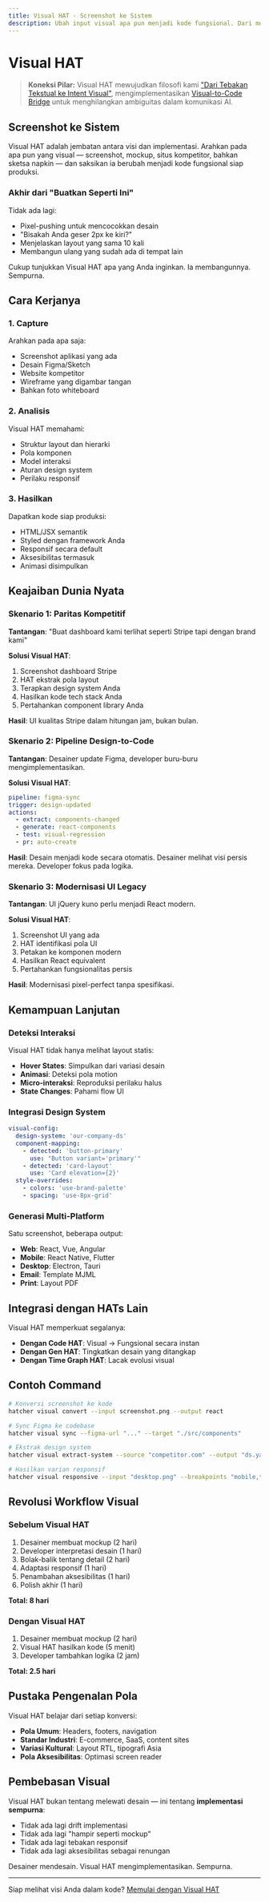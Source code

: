 ```yaml
---
title: Visual HAT - Screenshot ke Sistem
description: Ubah input visual apa pun menjadi kode fungsional. Dari mockup hingga screenshot hingga gambar whiteboard — jika Anda bisa melihatnya, Visual HAT bisa membangunnya.
---
```


# <DocIcon type="visual" inline /> Visual HAT

> **Koneksi Pilar:** Visual HAT mewujudkan filosofi kami ["Dari Tebakan Tekstual ke Intent Visual"](/id/philosophy#pillar-1-from-textual-guesswork-to-visual-intent), mengimplementasikan [Visual-to-Code Bridge](/id/visual-to-code) untuk menghilangkan ambiguitas dalam komunikasi AI.

## Screenshot ke Sistem

Visual HAT adalah jembatan antara visi dan implementasi. Arahkan pada apa pun yang visual — screenshot, mockup, situs kompetitor, bahkan sketsa napkin — dan saksikan ia berubah menjadi kode fungsional siap produksi.

### Akhir dari "Buatkan Seperti Ini"

Tidak ada lagi:

- Pixel-pushing untuk mencocokkan desain
- "Bisakah Anda geser 2px ke kiri?"
- Menjelaskan layout yang sama 10 kali
- Membangun ulang yang sudah ada di tempat lain

Cukup tunjukkan Visual HAT apa yang Anda inginkan. Ia membangunnya. Sempurna.

## Cara Kerjanya

### 1. Capture

Arahkan pada apa saja:

- Screenshot aplikasi yang ada
- Desain Figma/Sketch
- Website kompetitor
- Wireframe yang digambar tangan
- Bahkan foto whiteboard

### 2. Analisis

Visual HAT memahami:

- Struktur layout dan hierarki
- Pola komponen
- Model interaksi
- Aturan design system
- Perilaku responsif

### 3. Hasilkan

Dapatkan kode siap produksi:

- HTML/JSX semantik
- Styled dengan framework Anda
- Responsif secara default
- Aksesibilitas termasuk
- Animasi disimpulkan

## Keajaiban Dunia Nyata

### Skenario 1: Paritas Kompetitif

**Tantangan**: "Buat dashboard kami terlihat seperti Stripe tapi dengan brand kami"

**Solusi Visual HAT**:

1. Screenshot dashboard Stripe
2. HAT ekstrak pola layout
3. Terapkan design system Anda
4. Hasilkan kode tech stack Anda
5. Pertahankan component library Anda

**Hasil**: UI kualitas Stripe dalam hitungan jam, bukan bulan.

### Skenario 2: Pipeline Design-to-Code

**Tantangan**: Desainer update Figma, developer buru-buru mengimplementasikan.

**Solusi Visual HAT**:

```yaml
pipeline: figma-sync
trigger: design-updated
actions:
  - extract: components-changed
  - generate: react-components
  - test: visual-regression
  - pr: auto-create
```

**Hasil**: Desain menjadi kode secara otomatis. Desainer melihat visi persis mereka. Developer fokus pada logika.

### Skenario 3: Modernisasi UI Legacy

**Tantangan**: UI jQuery kuno perlu menjadi React modern.

**Solusi Visual HAT**:

1. Screenshot UI yang ada
2. HAT identifikasi pola UI
3. Petakan ke komponen modern
4. Hasilkan React equivalent
5. Pertahankan fungsionalitas persis

**Hasil**: Modernisasi pixel-perfect tanpa spesifikasi.

## Kemampuan Lanjutan

### Deteksi Interaksi

Visual HAT tidak hanya melihat layout statis:

- **Hover States**: Simpulkan dari variasi desain
- **Animasi**: Deteksi pola motion
- **Micro-interaksi**: Reproduksi perilaku halus
- **State Changes**: Pahami flow UI

### Integrasi Design System

```yaml
visual-config:
  design-system: 'our-company-ds'
  component-mapping:
    - detected: 'button-primary'
      use: "Button variant='primary'"
    - detected: 'card-layout'
      use: 'Card elevation={2}'
  style-overrides:
    - colors: 'use-brand-palette'
    - spacing: 'use-8px-grid'
```

### Generasi Multi-Platform

Satu screenshot, beberapa output:

- **Web**: React, Vue, Angular
- **Mobile**: React Native, Flutter
- **Desktop**: Electron, Tauri
- **Email**: Template MJML
- **Print**: Layout PDF

## Integrasi dengan HATs Lain

Visual HAT memperkuat segalanya:

- **Dengan Code HAT**: Visual → Fungsional secara instan
- **Dengan Gen HAT**: Tingkatkan desain yang ditangkap
- **Dengan Time Graph HAT**: Lacak evolusi visual

## Contoh Command

```bash
# Konversi screenshot ke kode
hatcher visual convert --input screenshot.png --output react

# Sync Figma ke codebase
hatcher visual sync --figma-url "..." --target "./src/components"

# Ekstrak design system
hatcher visual extract-system --source "competitor.com" --output "ds.yaml"

# Hasilkan varian responsif
hatcher visual responsive --input "desktop.png" --breakpoints "mobile,tablet"
```

## Revolusi Workflow Visual

### Sebelum Visual HAT

1. Desainer membuat mockup (2 hari)
2. Developer interpretasi desain (1 hari)
3. Bolak-balik tentang detail (2 hari)
4. Adaptasi responsif (1 hari)
5. Penambahan aksesibilitas (1 hari)
6. Polish akhir (1 hari)

**Total: 8 hari**

### Dengan Visual HAT

1. Desainer membuat mockup (2 hari)
2. Visual HAT hasilkan kode (5 menit)
3. Developer tambahkan logika (2 jam)

**Total: 2.5 hari**

## Pustaka Pengenalan Pola

Visual HAT belajar dari setiap konversi:

- **Pola Umum**: Headers, footers, navigation
- **Standar Industri**: E-commerce, SaaS, content sites
- **Variasi Kultural**: Layout RTL, tipografi Asia
- **Pola Aksesibilitas**: Optimasi screen reader

## Pembebasan Visual

Visual HAT bukan tentang melewati desain — ini tentang **implementasi sempurna**:

- Tidak ada lagi drift implementasi
- Tidak ada lagi "hampir seperti mockup"
- Tidak ada lagi tebakan responsif
- Tidak ada lagi aksesibilitas sebagai renungan

Desainer mendesain. Visual HAT mengimplementasikan. Sempurna.

---

Siap melihat visi Anda dalam kode? [Memulai dengan Visual HAT](/id/getting-started#visual-hat)

<PageCTA
  title="Dari Visi ke Kode Sempurna"
  subtitle="Ubah desain apa pun menjadi implementasi pixel-perfect dan responsif secara instan"
  buttonText="Coba Visual HAT"
  buttonLink="/id/getting-started"
  buttonStyle="secondary"
  footer="Desain sekali. Implementasikan dengan sempurna."
/>

